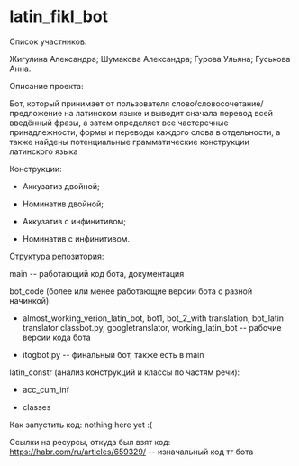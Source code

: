 # latin_fikl_bot

Список участников:

Жигулина Александра;
Шумакова Александра;
Гурова Ульяна;
Гуськова Анна.

Описание проекта:

Бот, который принимает от пользователя слово/словосочетание/предложение на латинском языке 
и выводит сначала перевод всей введённый фразы,
а затем определяет все частеречные принадлежности, формы и переводы каждого слова в отдельности, 
а также найдены потенциальные грамматические конструкции латинского языка

Конструкции:

- Аккузатив двойной;

- Номинатив двойной;

- Аккузатив с инфинитивом;

- Номинатив с инфинитивом.


Структура репозитория:

main -- работающий код бота, документация


bot_code (более или менее работающие версии бота с разной начинкой):


- almost_working_verion_latin_bot, bot1, bot_2_with translation, bot_latin translator
classbot.py, googletranslator, working_latin_bot -- рабочие версии кода бота

- itogbot.py -- финальный бот, также есть в main

latin_constr (анализ конструкций и классы по частям речи):

- acc_cum_inf

- classes



Как запустить код:
nothing here yet :(


Ссылки на ресурсы, откуда был взят код:
https://habr.com/ru/articles/659329/ -- изначальный код тг бота
